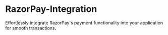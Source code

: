 # RazorPay-Integration
Effortlessly integrate RazorPay's payment functionality into your application for smooth transactions.
